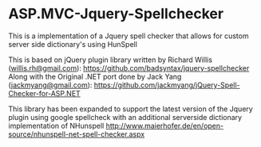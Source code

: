 ASP.MVC-Jquery-Spellchecker
===========================

This is a implementation of a Jquery spell checker that allows for custom server side dictionary's using HunSpell

This is based on jQuery plugin library written by Richard Willis (willis.rh@gmail.com): https://github.com/badsyntax/jquery-spellchecker
Along with the Original .NET port done by Jack Yang (jackmyang@gmail.com): https://github.com/jackmyang/jQuery-Spell-Checker-for-ASP.NET

This library has been expanded to support the latest version of the Jquery plugin using google spellcheck with an additional serverside dictionary implementation of NHunspell http://www.maierhofer.de/en/open-source/nhunspell-net-spell-checker.aspx
